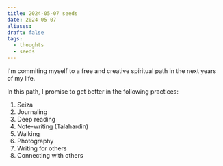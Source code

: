 ```yaml
---
title: 2024-05-07 seeds
date: 2024-05-07
aliases: 
draft: false
tags:
  - thoughts
  - seeds
---
```

I'm commiting myself to a free and creative spiritual path in the next years of my life.

In this path, I promise to get better in the following practices:
1. Seiza
2. Journaling
3. Deep reading
4. Note-writing (Talahardin)
5. Walking
6. Photography
7. Writing for others
8. Connecting with others